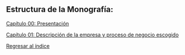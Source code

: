 ## Estructura de la Monografía:

[Capítulo 00: Presentación](Capítulo%2000:%20Presentación.md)

[Capítulo 01: Descripción de la empresa y proceso de negocio escogido](Capítulo%2001:%20Descripción%20de%20la%20empresa%20y%20proceso%20de%20negocio%20escogido.md)

[Regresar al índice](../README.md)
